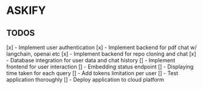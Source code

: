 # ASKIFY

## TODOS
[x] - Implement user authentication
[x] - Implement backend for pdf chat w/ langchain, openai etc
[x] - Implement backend for repo cloning and chat
[x] - Database integration for user data and chat history
[] - Implement frontend for user interaction
[] - Embedding status endpoint
[] - Displaying time taken for each query
[] - Add tokens limitation per user
[] - Test application thoroughly
[] - Deploy application to cloud platform